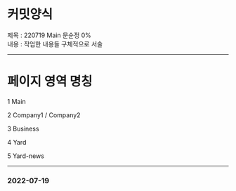 # 커밋양식
제목 : 220719 Main 문순정 0%<br>
내용 : 작업한 내용들 구체적으로 서술

---

# 페이지 영역 명칭

1 Main 

2 Company1 / Company2

3 Business

4 Yard

5 Yard-news

---

### 2022-07-19
